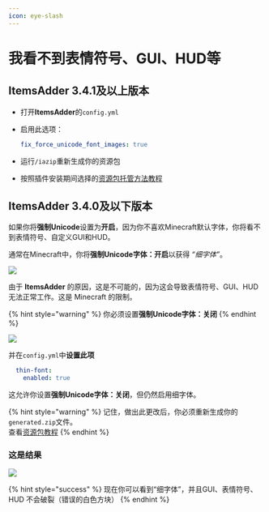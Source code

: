 ```yaml
---
icon: eye-slash
---
```


# 我看不到表情符号、GUI、HUD等

## ItemsAdder 3.4.1及以上版本

* 打开**ItemsAdder**的`config.yml`
* 启用此选项：

    ```yaml
    fix_force_unicode_font_images: true
    ```
* 运行`/iazip`重新生成你的资源包
* 按照插件安装期间选择的[资源包托管方法教程](../plugin-usage/resourcepack-hosting/)

## ItemsAdder 3.4.0及以下版本

如果你将**强制Unicode**设置为**开启**，因为你不喜欢Minecraft默认字体，你将看不到表情符号、自定义GUI和HUD。

通常在Minecraft中，你将**强制Unicode字体：开启**以获得 _“细字体”_。

![](../.gitbook/assets/image\_\(5\).png)

由于 **ItemsAdder** 的原因，这是不可能的，因为这会导致表情符号、GUI、HUD 无法正常工作。这是 Minecraft 的限制。

{% hint style="warning" %}
你必须设置**强制Unicode字体：关闭**
{% endhint %}

![](../.gitbook/assets/image\_\(6\).png)

并在`config.yml`中**设置此项**

```yaml
  thin-font:
    enabled: true
```

这允许你设置**强制Unicode字体：关闭**，但仍然启用细字体。

{% hint style="warning" %}
记住，做出此更改后，你必须重新生成你的`generated.zip`文件。\
查看[资源包教程](../plugin-usage/resourcepack-hosting/)
{% endhint %}

### 这是结果

![](../.gitbook/assets/image\_\(7\).png)

{% hint style="success" %}
现在你可以看到“细字体”，并且GUI、表情符号、HUD 不会破裂（错误的白色方块）
{% endhint %}
